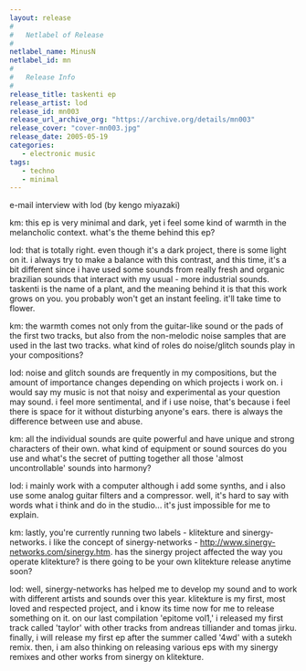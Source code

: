 ```yaml
---
layout: release
#
#   Netlabel of Release
#
netlabel_name: MinusN
netlabel_id: mn
#
#   Release Info
#
release_title: taskenti ep
release_artist: lod
release_id: mn003
release_url_archive_org: "https://archive.org/details/mn003"
release_cover: "cover-mn003.jpg"
release_date: 2005-05-19
categories:
   - electronic music
tags:
   - techno
   - minimal
---
```

e-mail interview with lod (by kengo miyazaki)

km: this ep is very minimal and dark, yet i feel some kind of warmth in the melancholic context. what's the theme behind this ep?

lod: that is totally right. even though it's a dark project, there is some light on it. i always try to make a balance with this contrast, and this time, it's a bit different since i have used some sounds from really fresh and organic brazilian sounds that interact with my usual - more industrial sounds.
taskenti is the name of a plant, and the meaning behind it is that this work grows on you. you probably won't get an instant feeling. it'll take time to flower.

km: the warmth comes not only from the guitar-like sound or the pads of the first two tracks, but also from the non-melodic noise samples that are used in the last two tracks. what kind of roles do noise/glitch sounds play in your compositions?

lod: noise and glitch sounds are frequently in my compositions, but the amount of importance changes depending on which projects i work on. i would say my music is not that noisy and experimental as your question may sound. i feel more sentimental, and if i use noise, that's because i feel there is space for it without disturbing anyone's ears. there is always the difference between use and abuse.

km: all the individual sounds are quite powerful and have unique and strong characters of their own. what kind of equipment or sound sources do you use and what's the secret of putting together all those 'almost uncontrollable' sounds into harmony?

lod: i mainly work with a computer although i add some synths, and i also use some analog guitar filters and a compressor.
well, it's hard to say with words what i think and do in the studio... it's just impossible for me to explain.

km: lastly, you're currently running two labels - klitekture and sinergy-networks. i like the concept of sinergy-networks - http://www.sinergy-networks.com/sinergy.htm. has the sinergy project affected the way you operate klitekture? is there going to be your own klitekture release anytime soon?

lod: well, sinergy-networks has helped me to develop my sound and to work with different artists and sounds over this year. klitekture is my first, most loved and respected project, and i know its time now for me to release something on it. on our last compilation 'epitome vol1,' i released my first track called 'taylor' with other tracks from andreas tilliander and tomas jirku. finally, i will release my first ep after the summer called '4wd' with a sutekh remix. then, i am also thinking on releasing various eps with my sinergy remixes and other works from sinergy on klitekture.


